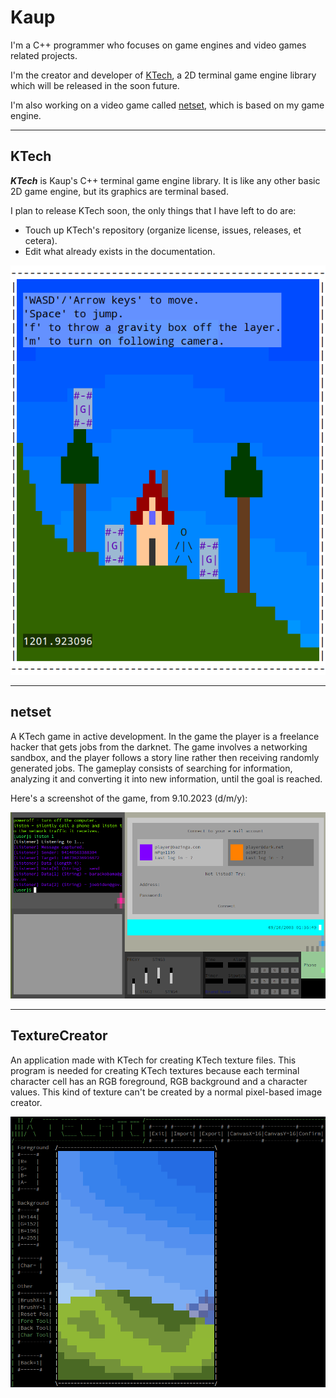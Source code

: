 # Kaup

I'm a C++ programmer who focuses on game engines and video games related projects.

I'm the creator and developer of [KTech](#ktech), a 2D terminal game engine library which will be released in the soon future.

I'm also working on a video game called [netset](#netset), which is based on my game engine.

---

## KTech

***KTech*** is Kaup's C++ terminal game engine library. It is like any other basic 2D game engine, but its graphics are terminal based.

I plan to release KTech soon, the only things that I have left to do are:

 - Touch up KTech's repository (organize license, issues, releases, et cetera).
 - Edit what already exists in the documentation.

![KTech Small Game](simpleplatform1_10-12-23.png)

---

## netset

A KTech game in active development. In the game the player is a freelance hacker that gets jobs from the darknet. The game involves a networking sandbox, and the player follows a story line rather then receiving randomly generated jobs. The gameplay consists of searching for information, analyzing it and converting it into new information, until the goal is reached.

Here's a screenshot of the game, from 9.10.2023 (d/m/y):

![netset screenshot from 9.10.2023](netset-9.10.2023.png)

---

## TextureCreator

An application made with KTech for creating KTech texture files. This program is needed for creating KTech textures because each terminal character cell has an RGB foreground, RGB background and a character values. This kind of texture can't be created by a normal pixel-based image creator.

![TextureCreator Screenshot](texturecreatorscreenshot.png)

